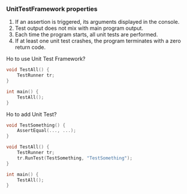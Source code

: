 ### UnitTestFramework properties ###

1) If an assertion is triggered, its arguments displayed in the console.
2) Test output does not mix with main program output.
3) Each time the program starts, all unit tests are performed.
4) If at least one unit test crashes, the program terminates with a zero return code.

Ho to use Unit Test Framework?
```objectivec
void TestAll() {
    TestRunner tr;
}

int main() {
    TestAll();
}
```

Ho to add Unit Test?
```objectivec
void TestSomething() {
    AssertEqual(..., ...);
}

void TestAll() {
    TestRunner tr;
    tr.RunTest(TestSomething, "TestSomething");
}

int main() {
    TestAll();
}
```